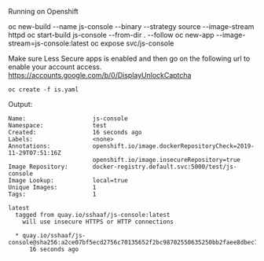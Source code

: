 Running on Openshift

oc new-build --name js-console --binary --strategy source --image-stream httpd
oc start-build js-console --from-dir . --follow
oc new-app --image-stream=js-console:latest
oc expose svc/js-console


Make sure Less Secure apps is enabled and then go on the following url to enable your account access. 
https://accounts.google.com/b/0/DisplayUnlockCaptcha



```
oc create -f is.yaml
```

Output: 
```
Name:                   js-console
Namespace:              test
Created:                16 seconds ago
Labels:                 <none>
Annotations:            openshift.io/image.dockerRepositoryCheck=2019-11-29T07:51:16Z
                        openshift.io/image.insecureRepository=true
Image Repository:       docker-registry.default.svc:5000/test/js-console
Image Lookup:           local=true
Unique Images:          1
Tags:                   1

latest
  tagged from quay.io/sshaaf/js-console:latest
    will use insecure HTTPS or HTTP connections

  * quay.io/sshaaf/js-console@sha256:a2ce07bf5ecd2756c70135652f2bc98702550635250bb2faee8dbec7937e100b
      16 seconds ago
```